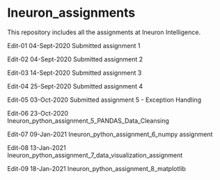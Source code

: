 # Ineuron_assignments
This repository includes all the assignments at Ineuron Intelligence.

Edit-01 04-Sept-2020 Submitted assignment 1

Edit-02 04-Sept-2020 Submitted assignment 2

Edit-03 14-Sept-2020 Submitted assignment 3

Edit-04 25-Sept-2020 Submitted assignment 4

Edit-05 03-Oct-2020 Submitted assignment 5 - Exception Handling

Edit-06 23-Oct-2020 Ineuron_python_assignment_5_PANDAS_Data_Cleansing

Edit-07 09-Jan-2021 Ineuron_python_assignment_6_numpy assignment

Edit-08 13-Jan-2021 Ineuron_python_assignment_7_data_visualization_assignment

Edit-09 18-Jan-2021 Ineuron_python_assignment_8_matplotlib
